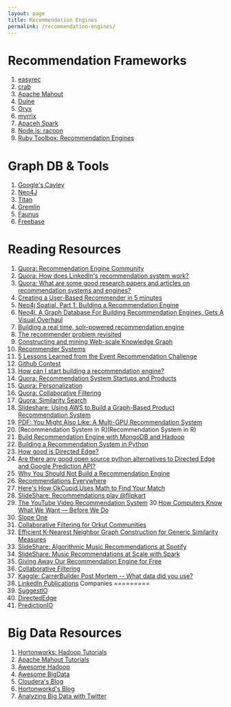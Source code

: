 ```yaml
---
layout: page
title: Recommendation Engines
permalink: /recommendation-engines/
---
```


Recommendation Frameworks
=========================

1. [easyrec](http://sourceforge.net/projects/easyrec/)
2. [crab](https://github.com/muricoca/crab)
3. [Apache Mahout](https://mahout.apache.org/)
4. [Duine](http://www.duineframework.org/)
5. [Oryx](https://github.com/cloudera/oryx)
6. [myrrix](https://github.com/myrrix/myrrix-recommender)
7. [Apaceh Spark](https://spark.apache.org/)
8. [Node.js: racoon](https://www.npmjs.org/package/raccoon)
9. [Ruby Toolbox: Recommendation Engines](https://www.ruby-toolbox.com/categories/Recommendation_Engines)

Graph DB & Tools
================
1. [Google's Cayley](https://github.com/google/cayley)
2. [Neo4J](http://www.neo4j.org/)
3. [Titan](http://thinkaurelius.github.io/titan/)
4. [Gremlin](https://github.com/tinkerpop/gremlin)
5. [Faunus](http://thinkaurelius.github.io/faunus/)
6. [Freebase](https://developers.google.com/freebase/)

Reading Resources
=================
1. [Quora: Recommendation Engine Community](http://www.quora.com/Recommendation-Systems)
2. [Quora: How does LinkedIn's recommendation system work?](http://www.quora.com/How-does-LinkedIns-recommendation-system-work)
3. [Quora: What are some good research papers and articles on recommendation systems and engines?](http://www.quora.com/What-are-some-good-research-papers-and-articles-on-recommendation-systems-and-engines)
4. [Creating a User-Based Recommender in 5 minutes](https://mahout.apache.org/users/recommender/userbased-5-minutes.html)
5. [Neo4j Spatial, Part 1: Building a Recommendation Engine](http://java.dzone.com/articles/neo4j-spatial-part-1-building)
6. [Neo4j, A Graph Database For Building Recommendation Engines, Gets A Visual Overhaul](http://techcrunch.com/2014/02/02/neo4j-a-graph-database-for-building-recommendation-engines-gets-a-visual-overhaul/)
7. [Building a real time, solr-powered recommendation engine](http://www.slideshare.net/treygrainger/building-a-real-time-solrpowered-recommendation-engine)
8. [The recommender problem revisited](http://www.slideshare.net/xamat/kdd-2014-tutorial-the-recommender-problem-revisited?qid=8515d5e8-91e5-49ae-87a3-e141bf91f818&v=default&b=&from_search=6)
9. [Constructing and mining Web-scale Knowledge Graph](http://www.slideshare.net/hustwj/kdd14-constructing-and-mining-webscale-knowledge-graphs?qid=8515d5e8-91e5-49ae-87a3-e141bf91f818&v=default&b=&from_search=4)
10. [Recommender Systems](http://www.slideshare.net/xamat/recommender-systems-machine-learning-summer-school-2014-cmu?related=1)
11. [5 Lessons Learned from the Event Recommendation Challenge](http://blog.kaggle.com/2013/02/25/5-lessons-learned-for-the-event-recommendation-challenge/)
12. [Github Contest](https://github.com/jeremybarnes/github_contest)
13. [How can I start building a recommendation engine?](http://www.quora.com/How-can-I-start-building-a-recommendation-engine)
14. [Quora: Recommendation System Startups and Products](http://www.quora.com/Recommendation-System-Startups-and-Products)
15. [Quora: Personalization](http://www.quora.com/Personalization)
16. [Quora: Collaborative Filtering](http://www.quora.com/Collaborative-Filtering)
17. [Quora: Similarity Search](http://www.quora.com/Similarity-Search)
18. [Slideshare: Using AWS to Build a Graph-Based Product Recommendation System](http://www.slideshare.net/AmazonWebServices/using-aws-to-build-a-graphbased-product-recommendation-system-bdt303-aws-reinvent-2013)
19. [PDF: You Might Also Like: A Multi-GPU 
Recommendation System](http://www.nvidia.com/content/GTC/documents/1034_GTC09.pdf)
20. [Recommendation System in R](Recommendation System in R)
21. [Build Recommendation Engine with MongoDB and Hadoop](http://blog.mortardata.com/post/84327807886/build-a-recommendation-engine-with-mongodb-and-hadoop)
22. [Building a Recommendation System in Python](http://nbviewer.ipython.org/gist/glamp/20a18d52c539b87de2af)
23. [How good is Directed Edge?](http://www.quora.com/How-good-is-Directed-Edge)
24. [Are there any good open source python alternatives to Directed Edge and Google Prediction API?](http://www.quora.com/Are-there-any-good-open-source-python-alternatives-to-Directed-Edge-and-Google-Prediction-API)
25. [Why You Should Not Build a Recommendation Engine](http://datacommunitydc.org/blog/2013/05/recommendation-engines-why-you-shouldnt-build-one/)
26. [Recommendations Everywhere](http://blogs.technet.com/b/machinelearning/archive/2014/07/09/recommendations-everywhere.aspx)
27. [Here's How OkCupid Uses Math to Find Your Match](http://gizmodo.com/5984005/heres-how-okcupid-uses-math-to-find-your-match)
28. [SlideShare: Recommendations play @flipkart](http://www.slideshare.net/gauravbhalotia/recommendations-play-flipkart)
29. [The YouTube Video Recommendation System](http://stuyresearch.googlecode.com/hg-history/b17661bbfaf905a2078902f1abe6b795d4a29137/blake/resources/p293-davidson.pdf)
30 [How Computers Know What We Want — Before We Do](http://content.time.com/time/magazine/article/0,9171,1992403-1,00.html)
31. [Slope One](http://en.wikipedia.org/wiki/Slope_One)
32. [Collaborative Filtering for Orkut Communities](http://www2009.eprints.org/69/1/p681.pdf)
33. [Efficient K-Nearest Neighbor Graph Construction for Generic Similarity Measures](http://www.cs.princeton.edu/cass/papers/www11.pdf)
34. [SlideShare: Algorithmic Music Recommendations at Spotify](http://www.slideshare.net/MrChrisJohnson/algorithmic-music-recommendations-at-spotify?related=2)
35. [SlideShare: Music Recommendations at Scale with Spark](http://www.slideshare.net/MrChrisJohnson/music-recommendations-at-scale-with-spark?related=4)
36. [Giving Away Our Recommendation Engine for Free](http://blog.mortardata.com/post/82195614895/giving-away-our-recommendation-engine-for-free)
37. [Collaborative Filtering](http://webwhompers.com/collaborative-filtering.html)
38. [Kaggle: CarrerBuilder Post Mortem -- What data did you use?](http://www.kaggle.com/c/job-recommendation/forums/t/2830/post-mortem-what-data-did-you-use/15614#post15614)
39. [LinkedIn Publications](http://data.linkedin.com/publications)
Companies
=========
1. [SuggestIO](https://www.sugestio.com/documentation)
2. [DirectedEdge](http://www.directededge.com/)
3. [PredictionIO](http://prediction.io/)

Big Data Resources
==================
1. [Hortonworks: Hadoop Tutorials](https://github.com/hortonworks/hadoop-tutorials)
2. [Apache Mahout Tutorials](https://mahout.apache.org/general/books-tutorials-and-talks.html)
3. [Awesome Hadoop](https://github.com/youngwookim/awesome-hadoop)
4. [Awesome BigData](https://github.com/onurakpolat/awesome-bigdata)
5. [Cloudera's Blog](http://blog.cloudera.com/blog/)
6. [Hortonworkd's Blog](http://hortonworks.com/blog/)
7. [Analyzing Big Data with Twitter](http://blogs.ischool.berkeley.edu/i290-abdt-s12/)

